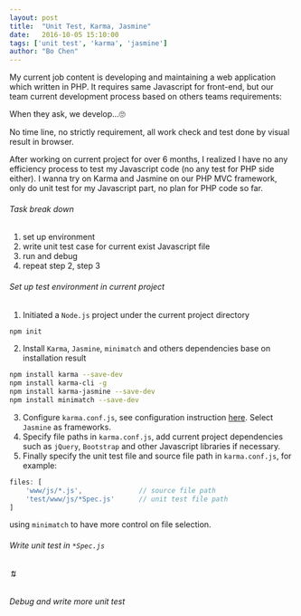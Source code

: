```yaml
---
layout: post
title:  "Unit Test, Karma, Jasmine"
date:   2016-10-05 15:10:00 
tags: ['unit test', 'karma', 'jasmine']
author: "Bo Chen"
---
```


My current job content is developing and maintaining a web application which written in PHP. It requires same Javascript for front-end, but our team current development process based on others teams requirements:

When they ask, we develop...🙄

No time line, no strictly requirement, all work check and test done by visual result in browser.

After working on current project for over 6 months, I realized I have no any efficiency process to test my Javascript code (no any test for PHP side either). I wanna try on Karma and Jasmine on our PHP MVC framework, only do unit test for my Javascript part, no plan for PHP code so far.

###### Task break down
1. set up environment
2. write unit test case for current exist Javascript file
3. run and debug
4. repeat step 2, step 3

###### Set up test environment in current project
1. Initiated a `Node.js` project under the current project directory
~~~ bash
npm init
~~~
2. Install `Karma`, `Jasmine`, `minimatch` and others dependencies base on installation result
~~~ bash
npm install karma --save-dev
npm install karma-cli -g
npm install karma-jasmine --save-dev
npm install minimatch --save-dev
~~~
3. Configure `karma.conf.js`, see configuration instruction [here](http://karma-runner.github.io/1.0/intro/configuration.html). Select `Jasmine` as frameworks.
4. Specify file paths in `karma.conf.js`, add current project dependencies such as `jQuery`, `Bootstrap` and other Javascript libraries if necessary.
5. Finally specify the unit test file and source file path in `karma.conf.js`, for example: 
~~~js
files: [
    'www/js/*.js',              // source file path
    'test/www/js/*Spec.js'      // unit test file path
]
~~~

using `minimatch` to have more control on file selection.

###### Write unit test in `*Spec.js` 

###### ⇅

###### Debug and write more unit test


